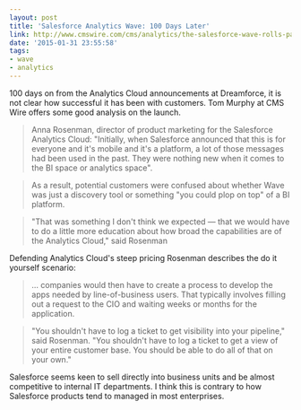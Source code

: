 ```yaml
---
layout: post
title: 'Salesforce Analytics Wave: 100 Days Later'
link: http://www.cmswire.com/cms/analytics/the-salesforce-wave-rolls-past-its-first-100-days-027921.php
date: '2015-01-31 23:55:58'
tags:
- wave
- analytics
---
```


100 days on from the Analytics Cloud announcements at Dreamforce, it is not clear how successful it has been with customers. Tom Murphy at CMS Wire offers some good analysis on the launch.

> Anna Rosenman, director of product marketing for the Salesforce Analytics Cloud: "Initially, when Salesforce announced that this is for everyone and it's mobile and it's a platform, a lot of those messages had been used in the past. They were nothing new when it comes to the BI space or analytics space". 

> As a result, potential customers were confused about whether Wave was just a discovery tool or something "you could plop on top" of a BI platform.

>"That was something I don't think we expected — that we would have to do a little more education about how broad the capabilities are of the Analytics Cloud," said Rosenman

Defending Analytics Cloud's steep pricing Rosenman describes the do it yourself scenario:

> ... companies would then have to create a process to develop the apps needed by line-of-business users. That typically involves filling out a request to the CIO and waiting weeks or months for the application.

>"You shouldn't have to log a ticket to get visibility into your pipeline," said Rosenman. "You shouldn't have to log a ticket to get a view of your entire customer base. You should be able to do all of that on your own."

Salesforce seems keen to sell directly into business units and be almost competitive to internal IT departments. I think this is contrary to how Salesforce products tend to managed in most enterprises.